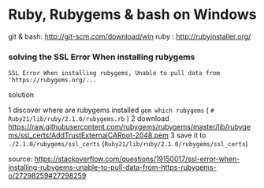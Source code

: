 
# Ruby, Rubygems & bash on Windows

git & bash: http://git-scm.com/download/win
ruby : http://rubyinstaller.org/

### solving the SSL Error When installing rubygems

```
SSL Error When installing rubygems, Unable to pull data from 'https://rubygems.org/...
```

solution

1 discover where are rubygems installed `gem which rubygems` ( `# Ruby21/lib/ruby/2.1.0/rubygems.rb` )
2 download https://raw.githubusercontent.com/rubygems/rubygems/master/lib/rubygems/ssl_certs/AddTrustExternalCARoot-2048.pem
3 save it to `./2.1.0/rubygems/ssl_certs` (`Ruby21/lib/ruby/2.1.0/rubygems/ssl_certs`)

source: https://stackoverflow.com/questions/19150017/ssl-error-when-installing-rubygems-unable-to-pull-data-from-https-rubygems-o/27298259#27298259
